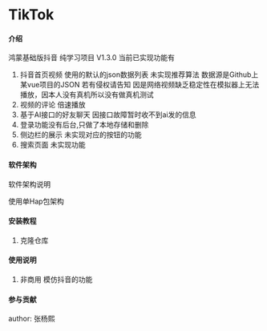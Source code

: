 # TikTok

#### 介绍

鸿蒙基础版抖音
纯学习项目
V1.3.0
当前已实现功能有

1. 抖音首页视频 使用的默认的json数据列表 未实现推荐算法 数据源是Github上某vue项目的JSON 若有侵权请告知
   因是网络视频缺乏稳定性在模拟器上无法播放，因本人没有真机所以没有做真机测试
2. 视频的评论 倍速播放
3. 基于AI接口的好友聊天 因接口故障暂时收不到ai发的信息
4. 登录功能没有后台,只做了本地存储和删除
5. 侧边栏的展示 未实现对应的按钮的功能
6. 搜索页面 未实现功能

#### 软件架构

软件架构说明

使用单Hap包架构

#### 安装教程

1. 克隆仓库

#### 使用说明

1. 非商用 模仿抖音的功能

#### 参与贡献

author: 张杨熙

